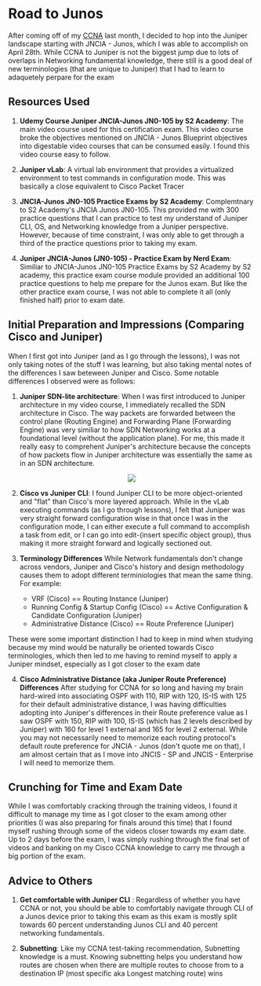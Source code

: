 # Road to Junos #
After coming off of my [CCNA](https://github.com/bobchen48/Writeups/blob/main/CCNA/My%20CCNA%20Journey.md) last month, I decided to hop into the Juniper landscape starting with JNCIA - Junos, which I was able to accomplish on April 28th. While CCNA to Juniper is not the biggest jump due to lots of overlaps in Networking fundamental knowledge, there still is a good deal of new terminologies (that are unique to Juniper) that I had to learn to adaquetely perpare for the exam

## Resources Used ##
1. **Udemy Course Juniper JNCIA-Junos JN0-105 by S2 Academy**: The main video course used for this certification exam. This video course broke the objectives mentioned on JNCIA - Junos Blueprint objectives into digestable video courses that can be consumed easily. I found this video course easy to follow.
  
2. **Juniper vLab**: A virtual lab environment that provides a virtualized environment to test commands in configuration mode. This was basically a close equivalent to Cisco Packet Tracer
   
3. **JNCIA-Junos JN0-105 Practice Exams by S2 Academy**: Complemtnary to S2 Academy's JNCIA Junos JN0-105. This provided me with 300 practice questions that I can practice to test my understand of Juniper CLI, OS, and Networking knowledge from a Juniper perspective. However, because of time constraint, I was only able to get through a third of the practice questions prior to taking my exam.
   
4. **Juniper JNCIA-Junos (JN0-105) - Practice Exam by Nerd Exam**: Similiar to JNCIA-Junos JN0-105 Practice Exams by S2 Academy by S2 academy, this practice exam course module provided an additional 100 practice questions to help me prepare for the Junos exam. But like the other practice exam course, I was not able to complete it all (only finished half) prior to exam date.

## Initial Preparation and Impressions (Comparing Cisco and Juniper) ##
When I first got into Juniper (and as I go through the lessons), I was not only taking notes of the stuff I was learning, but also taking mental notes of the differences I saw beteween Juniper and Cisco. Some notable differences I observed were as follows:
1. **Juniper SDN-lite architecture**: When I was first introduced to Juniper architecture in my video course, I immediately recalled the SDN architecture in Cisco. The way packets are forwarded between the control plane (Routing Engine) and Forwarding Plane (Forwarding Engine) was very similiar to how SDN Networking works at a foundational level (without the application plane). For me, this made it really easy to comprehent Juniper's architecture because the concepts of how packets flow in Juniper architecture was essentially the same as in an SDN architecture.
<div align="center">
  <image src="https://github.com/bobchen48/Writeups/blob/main/Juniper%20-%20Junos/SDN%20vs%20Juniper%20Architecture.JPG">
</div>

2. **Cisco vs Juniper CLI**: I found Juniper CLI to be more object-oriented and "flat" than Cisco's more layered approach. While in the vLab executing commands (as I go through lessons), I felt that Juniper was very straight forward configuration wise in that once I was in the configuration mode, I can either execute a full command to accomplish a task from edit, or I can go into edit-(insert specific object group), thus making it more straight forward and logically sectioned out.
   
3. **Terminology Differences** While Network fundamentals don't change across vendors, Juniper and Cisco's history and design methodology causes them to adopt different terminiologies that mean the same thing. For example:
   - VRF (Cisco) == Routing Instance (Juniper)
   - Running Config & Startup Config (Cisco) == Active Configuration & Candidate Configuration (Juniper)
   - Administrative Distance (Cisco) == Route Preference (Juniper)

  These were some important distinction I had to keep in mind when studying because my mind would be naturally be oriented towards Cisco terminologies, which then led to me having to remind myself to apply a Juniper mindset, especially as I got closer to the exam date 
  
4. **Cisco Administrative Distance (aka Juniper Route Preference) Differences**
After studying for CCNA for so long and having my brain hard-wired into associating OSPF with 110, RIP with 120, IS-IS with 125 for their default administrative distance, I was having difficulties adopting into Juniper's differences in their Route preference value as I saw OSPF with 150, RIP with 100, IS-IS (which has 2 levels described by Juniper) with 160 for level 1 external and 165 for level 2 external. While you may not necessarily need to memorize each routing protocol's default route preference for JNCIA - Junos (don't quote me on that), I am almost certain that as I move into JNCIS - SP and JNCIS - Enterprise I will need to memorize them.


## Crunching for Time and Exam Date
While I was comfortably cracking through the training videos, I found it difficult to manage my time as I got closer to the exam among other priorities (I was also preparing for finals around this time) that I found myself rushing through some of the videos closer towards my exam date. Up to 2 days before the exam, I was simply rushing through the final set of videos and banking on my Cisco CCNA knowledge to carry me through a big portion of the exam. 

## Advice to Others ##
1. **Get comfortable with Juniper CLI** : Regardless of whether you have CCNA or not, you should be able to comfortably navigate through CLI of a Junos device prior to taking this exam as this exam is mostly split towards 60 percent understanding Junos CLI and 40 percent networking fundamentals.
   
2. **Subnetting**: Like my CCNA test-taking recommendation, Subnetting knowledge is a must. Knowing subnetting helps you understand how routes are chosen when there are multiple routes to choose from to a destination IP (most specific aka Longest matching route) wins
